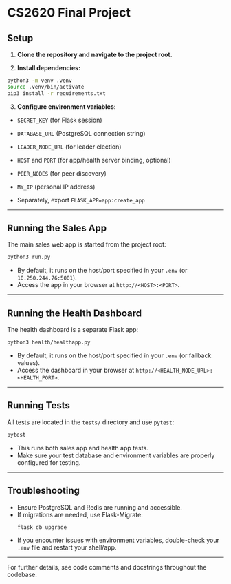 # CS2620 Final Project

## Setup

1. **Clone the repository and navigate to the project root.**

2. **Install dependencies:**
```bash
python3 -m venv .venv
source .venv/bin/activate
pip3 install -r requirements.txt
```

3. **Configure environment variables:**
  - `SECRET_KEY` (for Flask session)
  - `DATABASE_URL` (PostgreSQL connection string)
  - `LEADER_NODE_URL` (for leader election)
  - `HOST` and `PORT` (for app/health server binding, optional)
  - `PEER_NODES` (for peer discovery)
  - `MY_IP` (personal IP address) 

- Separately, export `FLASK_APP=app:create_app`
---

## Running the Sales App

The main sales web app is started from the project root:
```bash
python3 run.py
```
- By default, it runs on the host/port specified in your `.env` (or `10.250.244.76:5001`).
- Access the app in your browser at `http://<HOST>:<PORT>`.

---

## Running the Health Dashboard

The health dashboard is a separate Flask app:
```bash
python3 health/healthapp.py
```
- By default, it runs on the host/port specified in your `.env` (or fallback values).
- Access the dashboard in your browser at `http://<HEALTH_NODE_URL>:<HEALTH_PORT>`.

---

## Running Tests

All tests are located in the `tests/` directory and use `pytest`:
```bash
pytest
```
- This runs both sales app and health app tests.
- Make sure your test database and environment variables are properly configured for testing.

---

## Troubleshooting
- Ensure PostgreSQL and Redis are running and accessible.
- If migrations are needed, use Flask-Migrate:
  ```bash
  flask db upgrade
  ```
- If you encounter issues with environment variables, double-check your `.env` file and restart your shell/app.

---

For further details, see code comments and docstrings throughout the codebase.